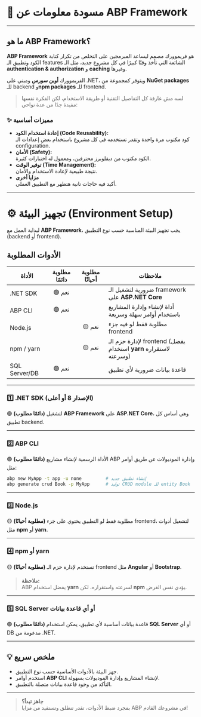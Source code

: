 # 📝 مسودة معلومات عن **ABP Framework**

---

## ما هو **ABP Framework**؟

**ABP Framework** هو فريموورك مصمم ليساعد المبرمجين على التخلص من تكرار كتابة الكود وتطبيق الـ features الشائعة التي تأخذ وقتًا كبيرًا في كل مشروع جديد، مثل الـ **authentication & authorization** و **caching** وغيرها.

الفريموورك **أوبن سورس** ومبني على .NET، ويتوفر كمجموعة من **NuGet packages** للـ backend و**npm packages** للـ frontend.

> لسه مش عارفة كل التفاصيل التقنية أو طريقة الاستخدام، لكن الفكرة نفسها مفيدة جدًا من عدة نواحي:

### ✨ مميزات أساسية

- **إعادة استخدام الكود (Code Reusability):**  
  كود مكتوب مرة واحدة وتقدر تستخدمه في كل مشروع باستخدام بعض إعدادات الـ configuration.
- **الأمان (Safety):**  
  الكود مكتوب من ديفلوبرز محترفين، ومعمول له اختبارات كثيرة.
- **توفير الوقت (Time Management):**  
  نتيجة طبيعية لإعادة الاستخدام والأمان.
- **مزايا أخرى**  
  أكيد فيه حاجات تانية هتظهر مع التطبيق العملي.

---

# ⚙️ تجهيز البيئة (Environment Setup)

لبداية العمل مع **ABP Framework**، يجب تجهيز البيئة المناسبة حسب نوع التطبيق (backend أو frontend).

## الأدوات المطلوبة

| الأداة         | مطلوبة دائمًا | مطلوبة أحيانًا | ملاحظات                                                                 |
|---------------|:------------:|:--------------:|-------------------------------------------------------------------------|
| .NET SDK      |    🟢 نعم     |               | ضرورية لتشغيل الـ framework على **ASP.NET Core**                        |
| ABP CLI       |    🟢 نعم     |               | أداة لإنشاء وإدارة المشاريع باستخدام أوامر سهلة وسريعة                  |
| Node.js       |              |     🟡 نعم     | مطلوبة فقط لو فيه جزء frontend                                          |
| npm / yarn    |              |     🟡 نعم     | لإدارة حزم الـ frontend (يفضل استخدام **yarn** لاستقراره وسرعته)        |
| SQL Server/DB |    🟢 نعم     |               | قاعدة بيانات ضرورية لأي تطبيق                                           |

---

### 1️⃣ .NET SDK (الإصدار 8 أو أعلى)

🟢 **(دائمًا مطلوب)**
لتشغيل **ABP Framework** على **ASP.NET Core**، وهي أساس كل تطبيق backend.

---

### 2️⃣ ABP CLI

🟢 **(دائمًا مطلوب)**
الأداة الرسمية لإنشاء مشاريع ABP وإدارة الموديولات عن طريق أوامر مثل:

```bash
abp new MyApp -t app -u none         # إنشاء تطبيق جديد
abp generate crud Book -p MyApp      # توليد CRUD module للـ entity Book
```

---

### 3️⃣ Node.js

🟡 **(مطلوبة أحيانًا)**
مطلوبة فقط لو التطبيق يحتوي على جزء frontend، لتشغيل أدوات مثل **npm** أو **yarn**.

---

### 4️⃣ npm أو yarn

🟡 **(مطلوبة أحيانًا)**
تستخدم لإدارة حزم الـ frontend مثل **Angular** أو **Bootstrap**.

> **ملاحظة:**  
> ABP يفضل استخدام **yarn** لسرعته واستقراره، لكن **npm** يؤدي نفس الغرض.

---

### 5️⃣ SQL Server أو أي قاعدة بيانات

🟢 **(دائمًا مطلوب)**
قاعدة بيانات أساسية لأي تطبيق، يمكن استخدام **SQL Server** أو أي DB مدعومة من .NET.

---

## 💡 ملخص سريع

- جهز البيئة بالأدوات الأساسية حسب نوع التطبيق.
- استخدم أوامر **ABP CLI** لإنشاء المشاريع وإدارة الموديولات بسهولة.
- التأكد من وجود قاعدة بيانات متصلة بالتطبيق.

---

> **جاهز تبدأ؟**  
> بمجرد ضبط الأدوات، تقدر تنطلق وتستفيد من مزايا ABP في مشروعك القادم!